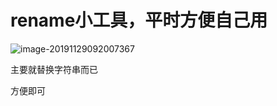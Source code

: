 # rename小工具，平时方便自己用

![image-20191129092007367](C:\Users\avboy\AppData\Roaming\Typora\typora-user-images\image-20191129092007367.png)

主要就替换字符串而已

方便即可